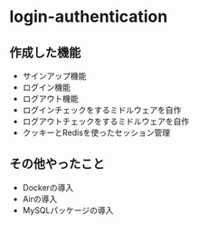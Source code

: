 # login-authentication

## 作成した機能
- サインアップ機能
- ログイン機能
- ログアウト機能
- ログインチェックをするミドルウェアを自作
- ログアウトチェックをするミドルウェアを自作
- クッキーとRedisを使ったセッション管理

## その他やったこと
- Dockerの導入
- Airの導入
- MySQLパッケージの導入
